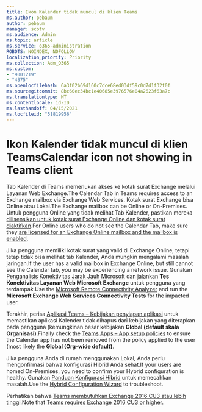```yaml
---
title: Ikon Kalender tidak muncul di klien Teams
ms.author: pebaum
author: pebaum
manager: scotv
ms.audience: Admin
ms.topic: article
ms.service: o365-administration
ROBOTS: NOINDEX, NOFOLLOW
localization_priority: Priority
ms.collection: Adm_O365
ms.custom:
- "9001219"
- "4375"
ms.openlocfilehash: 6a3f02b69d160c7dce68ed03df59c0d7d1f32f0f
ms.sourcegitcommit: 8bc60ec34bc1e40685e3976576e04a2623f63a7c
ms.translationtype: HT
ms.contentlocale: id-ID
ms.lasthandoff: 04/15/2021
ms.locfileid: "51819956"
---
```

# <a name="calendar-icon-not-showing-in-teams-client"></a><span data-ttu-id="cc932-102">Ikon Kalender tidak muncul di klien Teams</span><span class="sxs-lookup"><span data-stu-id="cc932-102">Calendar icon not showing in Teams client</span></span>

<span data-ttu-id="cc932-103">Tab Kalender di Teams memerlukan akses ke kotak surat Exchange melalui Layanan Web Exchange.</span><span class="sxs-lookup"><span data-stu-id="cc932-103">The Calendar Tab in Teams requires access to an Exchange mailbox via Exchange Web Services.</span></span> <span data-ttu-id="cc932-104">Kotak surat Exchange bisa Online atau Lokal.</span><span class="sxs-lookup"><span data-stu-id="cc932-104">The Exchange mailbox can be Online or On-Premises.</span></span> <span data-ttu-id="cc932-105">Untuk pengguna Online yang tidak melihat Tab Kalender, pastikan mereka [dilisensikan untuk kotak surat Exchange Online dan kotak surat diaktifkan](https://docs.microsoft.com/exchange/recipients-in-exchange-online/create-user-mailboxes).</span><span class="sxs-lookup"><span data-stu-id="cc932-105">For Online users who do not see the Calendar Tab, make sure they [are licensed for an Exchange Online mailbox and the mailbox is enabled](https://docs.microsoft.com/exchange/recipients-in-exchange-online/create-user-mailboxes).</span></span>

<span data-ttu-id="cc932-106">Jika pengguna memiliki kotak surat yang valid di Exchange Online, tetapi tetap tidak bisa melihat tab Kalender, Anda mungkin mengalami masalah jaringan.</span><span class="sxs-lookup"><span data-stu-id="cc932-106">If the user has a valid mailbox in Exchange Online, but still cannot see the Calendar tab, you may be experiencing a network issue.</span></span> <span data-ttu-id="cc932-107">Gunakan [Penganalisis Konektivitas Jarak Jauh Microsoft](https://testconnectivity.microsoft.com/) dan jalankan **Tes Konektivitas Layanan Web Microsoft Exchange** untuk pengguna yang terdampak.</span><span class="sxs-lookup"><span data-stu-id="cc932-107">Use the [Microsoft Remote Connectivity Analyzer](https://testconnectivity.microsoft.com/) and run the **Microsoft Exchange Web Services Connectivity Tests** for the impacted user.</span></span>

<span data-ttu-id="cc932-108">Terakhir, perisa [Aplikasi Teams – Kebijakan penyiapan aplikasi](https://admin.teams.microsoft.com/policies/app-setup) untuk memastikan aplikasi Kalender tidak dihapus dari kebijakan yang diterapkan pada pengguna (kemungkinan besar kebijakan **Global (default skala Organisasi)**.</span><span class="sxs-lookup"><span data-stu-id="cc932-108">Finally check the [Teams Apps – App setup policies](https://admin.teams.microsoft.com/policies/app-setup) to ensure the Calendar app has not been removed from the policy applied to the user (most likely the **Global (Org-wide default)**.</span></span>

<span data-ttu-id="cc932-109">Jika pengguna Anda di rumah menggunakan Lokal, Anda perlu mengonfirmasi bahwa konfigurasi Hibrid Anda sehat.</span><span class="sxs-lookup"><span data-stu-id="cc932-109">If your users are homed On-Premises, you need to confirm your Hybrid configuration is healthy.</span></span> <span data-ttu-id="cc932-110">Gunakan [Panduan Konfigurasi Hibrid](https://docs.microsoft.com/exchange/hybrid-deployment/hybrid-agent) untuk memecahkan masalah.</span><span class="sxs-lookup"><span data-stu-id="cc932-110">Use the [Hybrid Configuration Wizard](https://docs.microsoft.com/exchange/hybrid-deployment/hybrid-agent) to troubleshoot.</span></span>

<span data-ttu-id="cc932-111">Perhatikan bahwa [Teams membutuhkan Exchange 2016 CU3 atau lebih tinggi](https://docs.microsoft.com/microsoftteams/exchange-teams-interact).</span><span class="sxs-lookup"><span data-stu-id="cc932-111">Note that [Teams requires Exchange 2016 CU3 or higher](https://docs.microsoft.com/microsoftteams/exchange-teams-interact).</span></span>
